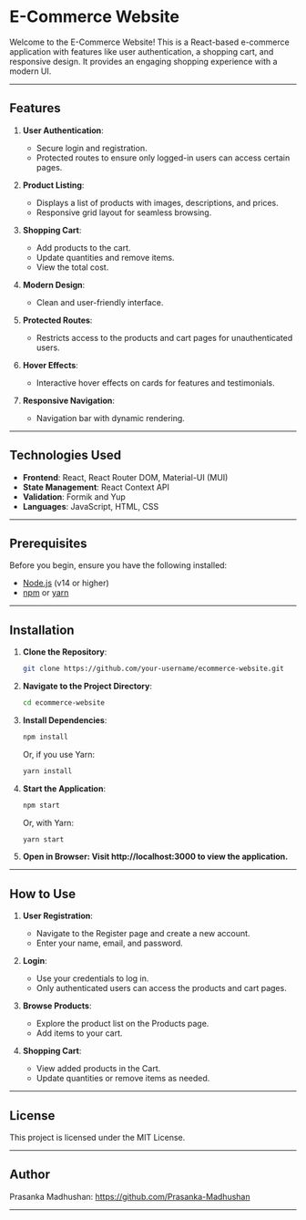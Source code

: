 # E-Commerce Website

Welcome to the E-Commerce Website! This is a React-based e-commerce application with features like user authentication, a shopping cart, and responsive design. It provides an engaging shopping experience with a modern UI.

---

## Features

1. **User Authentication**:
   - Secure login and registration.
   - Protected routes to ensure only logged-in users can access certain pages.

2. **Product Listing**:
   - Displays a list of products with images, descriptions, and prices.
   - Responsive grid layout for seamless browsing.

3. **Shopping Cart**:
   - Add products to the cart.
   - Update quantities and remove items.
   - View the total cost.

4. **Modern Design**:
   - Clean and user-friendly interface.

5. **Protected Routes**:
   - Restricts access to the products and cart pages for unauthenticated users.

6. **Hover Effects**:
   - Interactive hover effects on cards for features and testimonials.

7. **Responsive Navigation**:
   - Navigation bar with dynamic rendering.

---

## Technologies Used

- **Frontend**: React, React Router DOM, Material-UI (MUI)
- **State Management**: React Context API
- **Validation**: Formik and Yup
- **Languages**: JavaScript, HTML, CSS

---

## Prerequisites

Before you begin, ensure you have the following installed:

- [Node.js](https://nodejs.org/) (v14 or higher)
- [npm](https://www.npmjs.com/) or [yarn](https://yarnpkg.com/)

---

## Installation

1. **Clone the Repository**:
   ```bash
   git clone https://github.com/your-username/ecommerce-website.git

2. **Navigate to the Project Directory**:
   ```bash
   cd ecommerce-website

3. **Install Dependencies**:
   ```bash
   npm install
   ```
   Or, if you use Yarn:
   ```bash
   yarn install
   ```

4. **Start the Application**:
   ```bash
   npm start
   ```
   Or, with Yarn:
   ```bash
   yarn start
   ```
  
5. **Open in Browser: Visit http://localhost:3000 to view the application.**

---

## How to Use

1. **User Registration**:
   - Navigate to the Register page and create a new account.
   - Enter your name, email, and password.

2. **Login**:
   - Use your credentials to log in.
   - Only authenticated users can access the products and cart pages.

3. **Browse Products**:
   - Explore the product list on the Products page.
   - Add items to your cart.

4. **Shopping Cart**:
   - View added products in the Cart.
   - Update quantities or remove items as needed.
   
---

## License

This project is licensed under the MIT License.

---

## Author

Prasanka Madhushan: https://github.com/Prasanka-Madhushan

---
